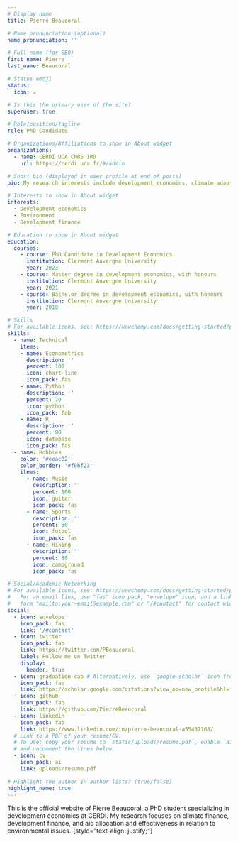 ```yaml
---
# Display name
title: Pierre Beaucoral

# Name pronunciation (optional)
name_pronunciation: ''

# Full name (for SEO)
first_name: Pierre
last_name: Beaucoral

# Status emoji
status:
  icon: ☕️

# Is this the primary user of the site?
superuser: true

# Role/position/tagline
role: PhD Candidate

# Organizations/Affiliations to show in About widget
organizations:
  - name: CERDI UCA CNRS IRD
    url: https://cerdi.uca.fr/#/admin

# Short bio (displayed in user profile at end of posts)
bio: My research interests include development economics, climate adaptation and mitigation, environment, development and climate finance.

# Interests to show in About widget
interests:
  - Development economics
  - Environment
  - Development finance

# Education to show in About widget
education:
  courses:
    - course: PhD Candidate in Development Economics
      institution: Clermont Auvergne University
      year: 2023
    - course: Master degree in development economics, with honours
      institution: Clermont Auvergne University
      year: 2021
    - course: Bachelor degree in development economics, with honours
      institution: Clermont Auvergne University
      year: 2018

# Skills
# For available icons, see: https://wowchemy.com/docs/getting-started/page-builder/#icons
skills:
  - name: Technical
    items:
    - name: Econometrics
      description: ''
      percent: 100
      icon: chart-line
      icon_pack: fas
    - name: Python
      description: ''
      percent: 70
      icon: python
      icon_pack: fab
    - name: R
      description: ''
      percent: 80
      icon: database
      icon_pack: fas
  - name: Hobbies
    color: '#eeac02'
    color_border: '#f0bf23'
    items:
      - name: Music
        description: ''
        percent: 100
        icon: guitar
        icon_pack: fas
      - name: Sports
        description: ''
        percent: 80
        icon: futbol
        icon_pack: fas
      - name: Hiking
        description: ''
        percent: 80
        icon: campground
        icon_pack: fas

# Social/Academic Networking
# For available icons, see: https://wowchemy.com/docs/getting-started/page-builder/#icons
#   For an email link, use "fas" icon pack, "envelope" icon, and a link in the
#   form "mailto:your-email@example.com" or "/#contact" for contact widget.
social:
  - icon: envelope
    icon_pack: fas
    link: '/#contact'
  - icon: twitter
    icon_pack: fab
    link: https://twitter.com/PBeaucoral
    label: Follow me on Twitter
    display:
      header: true
  - icon: graduation-cap # Alternatively, use `google-scholar` icon from `ai` icon pack
    icon_pack: fas
    link: https://scholar.google.com/citations?view_op=new_profile&hl=fr
  - icon: github
    icon_pack: fab
    link: https://github.com/PierreBeaucoral
  - icon: linkedin
    icon_pack: fab
    link: https://www.linkedin.com/in/pierre-beaucoral-a55437168/
  # Link to a PDF of your resume/CV.
  # To use: copy your resume to `static/uploads/resume.pdf`, enable `ai` icons in `params.yaml`,
  # and uncomment the lines below.
  - icon: cv
    icon_pack: ai
    link: uploads/resume.pdf

# Highlight the author in author lists? (true/false)
highlight_name: true
---
```


This is the official website of Pierre Beaucoral, a PhD student specializing in development economics at CERDI. My research focuses on climate finance, development finance, and aid allocation and effectiveness in relation to environmental issues.
{style="text-align: justify;"}
